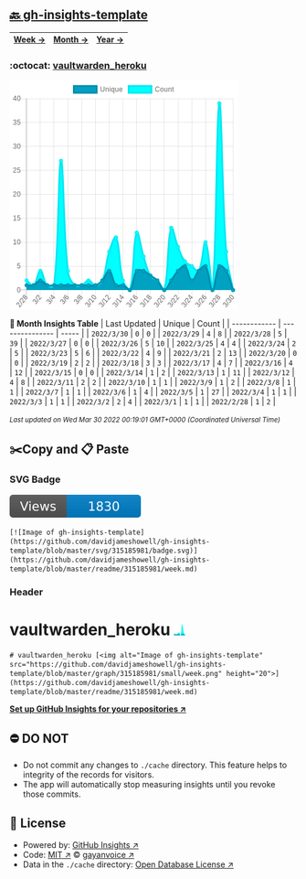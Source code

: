 ## [🔙 gh-insights-template](https://github.com/davidjameshowell/gh-insights-template)
| [**Week →**](https://github.com/davidjameshowell/gh-insights-template/blob/master/readme/315185981/week.md) | [**Month →**](https://github.com/davidjameshowell/gh-insights-template/blob/master/readme/315185981/month.md) | [**Year →**](https://github.com/davidjameshowell/gh-insights-template/blob/master/readme/315185981/year.md) |
 | ------------ | --------------- | ----- |

### :octocat: [vaultwarden_heroku](https://github.com/davidjameshowell/vaultwarden_heroku)
![Image of gh-insights-template](https://github.com/davidjameshowell/gh-insights-template/blob/master/graph/315185981/large/month.png)

**:calendar: Month Insights Table**
| Last Updated | Unique | Count |
 | ------------ | --------------- | ----- |
 | `2022/3/30` |  `0` | `0` |
 | `2022/3/29` |  `4` | `8` |
 | `2022/3/28` |  `5` | `39` |
 | `2022/3/27` |  `0` | `0` |
 | `2022/3/26` |  `5` | `10` |
 | `2022/3/25` |  `4` | `4` |
 | `2022/3/24` |  `2` | `5` |
 | `2022/3/23` |  `5` | `6` |
 | `2022/3/22` |  `4` | `9` |
 | `2022/3/21` |  `2` | `13` |
 | `2022/3/20` |  `0` | `0` |
 | `2022/3/19` |  `2` | `2` |
 | `2022/3/18` |  `3` | `3` |
 | `2022/3/17` |  `4` | `7` |
 | `2022/3/16` |  `4` | `12` |
 | `2022/3/15` |  `0` | `0` |
 | `2022/3/14` |  `1` | `2` |
 | `2022/3/13` |  `1` | `11` |
 | `2022/3/12` |  `4` | `8` |
 | `2022/3/11` |  `2` | `2` |
 | `2022/3/10` |  `1` | `1` |
 | `2022/3/9` |  `1` | `2` |
 | `2022/3/8` |  `1` | `1` |
 | `2022/3/7` |  `1` | `1` |
 | `2022/3/6` |  `1` | `4` |
 | `2022/3/5` |  `1` | `27` |
 | `2022/3/4` |  `1` | `1` |
 | `2022/3/3` |  `1` | `1` |
 | `2022/3/2` |  `2` | `4` |
 | `2022/3/1` |  `1` | `1` |
 | `2022/2/28` |  `1` | `2` |

<small><i>Last updated on Wed Mar 30 2022 00:19:01 GMT+0000 (Coordinated Universal Time)</i></small>

## ✂️Copy and 📋 Paste
### SVG Badge
[![Image of gh-insights-template](https://github.com/davidjameshowell/gh-insights-template/blob/master/svg/315185981/badge.svg)](https://github.com/davidjameshowell/gh-insights-template/blob/master/readme/315185981/week.md)
```readme
[![Image of gh-insights-template](https://github.com/davidjameshowell/gh-insights-template/blob/master/svg/315185981/badge.svg)](https://github.com/davidjameshowell/gh-insights-template/blob/master/readme/315185981/week.md)
```
### Header
# vaultwarden_heroku [<img alt="Image of gh-insights-template" src="https://github.com/davidjameshowell/gh-insights-template/blob/master/graph/315185981/small/week.png" height="20">](https://github.com/davidjameshowell/gh-insights-template/blob/master/readme/315185981/week.md)
```readme
# vaultwarden_heroku [<img alt="Image of gh-insights-template" src="https://github.com/davidjameshowell/gh-insights-template/blob/master/graph/315185981/small/week.png" height="20">](https://github.com/davidjameshowell/gh-insights-template/blob/master/readme/315185981/week.md)
```
[**Set up GitHub Insights for your repositories ↗️**](https://github.com/gayanvoice/github-insights)
## ⛔ DO NOT
- Do not commit any changes to `./cache` directory. This feature helps to integrity of the records for visitors.
- The app will automatically stop measuring insights until you revoke those commits.
## 📄 License
- Powered by: [GitHub Insights ↗️](https://github.com/gayanvoice/github-insights)
- Code: [MIT ↗️](./LICENSE) © [gayanvoice ↗️](https://github.com/gayanvoice)
- Data in the `./cache` directory: [Open Database License ↗️](https://opendatacommons.org/licenses/odbl/1-0/)